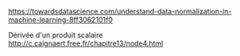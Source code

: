 


https://towardsdatascience.com/understand-data-normalization-in-machine-learning-8ff3062101f0 


Dérivée d'un produit scalaire
	http://c.caignaert.free.fr/chapitre13/node4.html 
	



